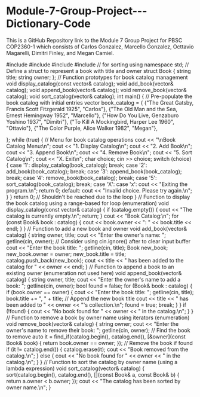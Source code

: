 # Module-7-Group-Project---Dictionary-Code
This is a GitHub Repository link to the Module 7 Group Project for PBSC COP2360-1 which consists of Carlos Gonzalez, Marcello Gonzalez, Octtavio Magarelli, Dimitri Finley, and Megan Camiel.

#include <iostream>
#include <string>
#include <vector>
#include <algorithm> // for sorting
using namespace std;
// Define a struct to represent a book with title and owner
struct Book {
  string title;
  string owner;
};
// Function prototypes for book catalog management
void display_catalog(const vector<Book>& catalog);
void add_book(vector<Book>& catalog);
void append_book(vector<Book>& catalog);
void remove_book(vector<Book>& catalog);
void sort_catalog(vector<Book>& catalog);
int main() {
  // Pre-populate the book catalog with initial entries
  vector<Book> book_catalog = {
      {"The Great Gatsby, Francis Scott Fitzgerald 1925", "Carlos"},
      {"The Old Man and the Sea, Ernest Hemingway 1952", "Marcello"},
      {"How Do You Live, Genzaburo Yoshino 1937", "Dimitri"},
      {"To Kill A Mockingbird, Harper Lee 1960", "Ottavio"},
      {"The Color Purple, Alice Walker 1982", "Megan"},
  
  };
  while (true) {
    // Menu for book catalog operations
    cout << "\nBook Catalog Menu:\n";
    cout << "1. Display Catalog\n";
    cout << "2. Add Book\n";
    cout << "3. Append Book\n";
    cout << "4. Remove Book\n";
    cout << "5. Sort Catalog\n";
    cout << "X. Exit\n";
    char choice;
    cin >> choice;
    switch (choice) {
      case '1':
        display_catalog(book_catalog);
        break;
      case '2':
        add_book(book_catalog);
        break;
      case '3':
        append_book(book_catalog);
        break;
      case '4':
        remove_book(book_catalog);
        break;
      case '5':
        sort_catalog(book_catalog);
        break;
      case 'X':
      case 'x':
        cout << "Exiting the program.\n";
        return 0;
      default:
        cout << "Invalid choice. Please try again.\n";
    }
  }
  return 0; // Shouldn't be reached due to the loop
}
// Function to display the book catalog using a range-based for loop (enumeration)
void display_catalog(const vector<Book>& catalog) {
  if (catalog.empty()) {
    cout << "The catalog is currently empty.\n";
    return;
  }
  cout << "Book Catalog:\n";
  for (const Book& book : catalog) {
    cout << book.owner << ": " << book.title << endl;
  }
}
// Function to add a new book and owner
void add_book(vector<Book>& catalog) {
  string owner, title;
  cout << "Enter the owner's name: ";
  getline(cin, owner); // Consider using cin.ignore() after to clear input buffer
  cout << "Enter the book title: ";
  getline(cin, title);
  Book new_book;
  new_book.owner = owner;
  new_book.title = title;
  catalog.push_back(new_book);
  cout << title << " has been added to the catalog for " << owner << endl;
}
// Function to append a book to an existing owner (enumeration not used here)
void append_book(vector<Book>& catalog) {
  string owner, title;
  cout << "Enter the owner's name to add a book: ";
  getline(cin, owner);
  bool found = false;
  for (Book& book : catalog) {
    if (book.owner == owner) {
      cout << "Enter the book title: ";
      getline(cin, title);
      book.title += ", " + title; // Append the new book title
      cout << title << " has been added to " << owner << "'s collection.\n";
      found = true;
      break;
    }
  }
  if (!found) {
    cout << "No book found for " << owner << " in the catalog.\n";
  }
}
// Function to remove a book by owner name using iterators (enumeration)
void remove_book(vector<Book>& catalog) {
  string owner;
  cout << "Enter the owner's name to remove their book: ";
  getline(cin, owner);
  // Find the book to remove
  auto it = find_if(catalog.begin(), catalog.end(),
                    [&owner](const Book& book) { return book.owner == owner; });
  // Remove the book if found
  if (it != catalog.end()) {
    catalog.erase(it);
    cout << "Book removed from the catalog.\n";
  } else {
    cout << "No book found for " << owner << " in the catalog.\n";
  }
}
// Function to sort the catalog by owner name (using a lambda expression)
void sort_catalog(vector<Book>& catalog) {
  sort(catalog.begin(), catalog.end(), [](const Book& a, const Book& b) {
    return a.owner < b.owner;
  });
  cout << "The catalog has been sorted by owner name.\n";
}
